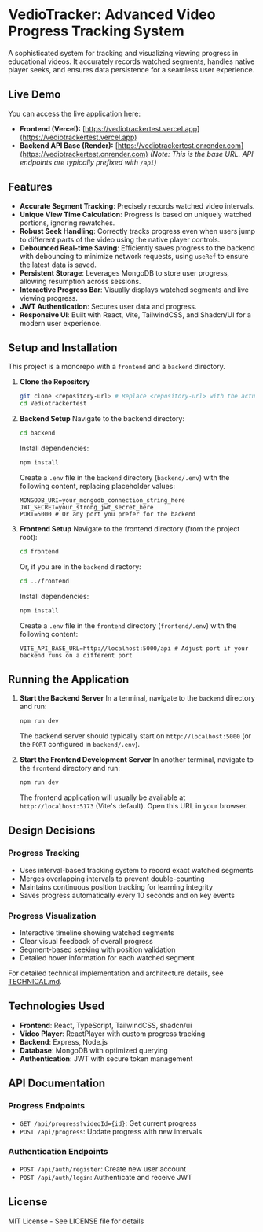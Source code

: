 # VedioTracker: Advanced Video Progress Tracking System

A sophisticated system for tracking and visualizing viewing progress in educational videos. It accurately records watched segments, handles native player seeks, and ensures data persistence for a seamless user experience.

## Live Demo

You can access the live application here:

-   **Frontend (Vercel):** [https://vediotrackertest.vercel.app](https://vediotrackertest.vercel.app)
-   **Backend API Base (Render):** [https://vediotrackertest.onrender.com](https://vediotrackertest.onrender.com)
    *(Note: This is the base URL. API endpoints are typically prefixed with `/api`)*

## Features

- **Accurate Segment Tracking**: Precisely records watched video intervals.
- **Unique View Time Calculation**: Progress is based on uniquely watched portions, ignoring rewatches.
- **Robust Seek Handling**: Correctly tracks progress even when users jump to different parts of the video using the native player controls.
- **Debounced Real-time Saving**: Efficiently saves progress to the backend with debouncing to minimize network requests, using `useRef` to ensure the latest data is saved.
- **Persistent Storage**: Leverages MongoDB to store user progress, allowing resumption across sessions.
- **Interactive Progress Bar**: Visually displays watched segments and live viewing progress.
- **JWT Authentication**: Secures user data and progress.
- **Responsive UI**: Built with React, Vite, TailwindCSS, and Shadcn/UI for a modern user experience.

## Setup and Installation

This project is a monorepo with a `frontend` and a `backend` directory.

1.  **Clone the Repository**
    ```bash
    git clone <repository-url> # Replace <repository-url> with the actual URL
    cd Vediotrackertest
    ```

2.  **Backend Setup**
    Navigate to the backend directory:
    ```bash
    cd backend
    ```
    Install dependencies:
    ```bash
    npm install
    ```
    Create a `.env` file in the `backend` directory (`backend/.env`) with the following content, replacing placeholder values:
    ```env
    MONGODB_URI=your_mongodb_connection_string_here
    JWT_SECRET=your_strong_jwt_secret_here
    PORT=5000 # Or any port you prefer for the backend
    ```

3.  **Frontend Setup**
    Navigate to the frontend directory (from the project root):
    ```bash
    cd frontend
    ```
    Or, if you are in the `backend` directory:
    ```bash
    cd ../frontend
    ```
    Install dependencies:
    ```bash
    npm install
    ```
    Create a `.env` file in the `frontend` directory (`frontend/.env`) with the following content:
    ```env
    VITE_API_BASE_URL=http://localhost:5000/api # Adjust port if your backend runs on a different port
    ```

## Running the Application

1.  **Start the Backend Server**
    In a terminal, navigate to the `backend` directory and run:
    ```bash
    npm run dev
    ```
    The backend server should typically start on `http://localhost:5000` (or the `PORT` configured in `backend/.env`).

2.  **Start the Frontend Development Server**
    In another terminal, navigate to the `frontend` directory and run:
    ```bash
    npm run dev
    ```
    The frontend application will usually be available at `http://localhost:5173` (Vite's default). Open this URL in your browser.

## Design Decisions

### Progress Tracking

- Uses interval-based tracking system to record exact watched segments
- Merges overlapping intervals to prevent double-counting
- Maintains continuous position tracking for learning integrity
- Saves progress automatically every 10 seconds and on key events

### Progress Visualization

- Interactive timeline showing watched segments
- Clear visual feedback of overall progress
- Segment-based seeking with position validation
- Detailed hover information for each watched segment

For detailed technical implementation and architecture details, see [TECHNICAL.md](./TECHNICAL.md).

## Technologies Used

- **Frontend**: React, TypeScript, TailwindCSS, shadcn/ui
- **Video Player**: ReactPlayer with custom progress tracking
- **Backend**: Express, Node.js
- **Database**: MongoDB with optimized querying
- **Authentication**: JWT with secure token management

## API Documentation

### Progress Endpoints

- `GET /api/progress?videoId={id}`: Get current progress
- `POST /api/progress`: Update progress with new intervals

### Authentication Endpoints

- `POST /api/auth/register`: Create new user account
- `POST /api/auth/login`: Authenticate and receive JWT

## License

MIT License - See LICENSE file for details